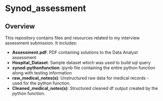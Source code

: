 # Synod_assessment


## Overview
This repository contains files and resources related to my interview assessment submission. It includes:
- **Assessment.pdf**: PDF containing solutions to the Data Analyst assessment
- **Hospital_Dataset**: Sample dataset which was used to build sql query
- **synod-pythonfunction**: ipynb file  containing the entire python function along with testing information
- **raw_medical_notes(s)**: Unstructured raw data for medical records - used for the python function.
- **Cleaned_medical_notes(s)**: Structured cleaned df output created by the python function.
